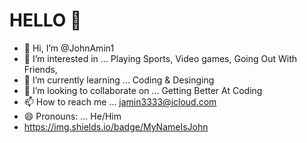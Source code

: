  # HELLO 👋
- 👋 Hi, I’m @JohnAmin1
- 👀 I’m interested in ... Playing Sports, Video games, Going Out With Friends, 
- 🌱 I’m currently learning ... Coding & Desinging
- 💞️ I’m looking to collaborate on ... Getting Better At Coding
- 📫 How to reach me ... jamin3333@icloud.com
- 😄 Pronouns: ... He/Him
- https://img.shields.io/badge/MyNameIsJohn

  
<!---
JohnAmin1/JohnAmin1 is a ✨ special ✨ repository because its `README.md` (this file) appears on your GitHub profile.
You can click the Preview link to take a look at your changes.
--->

